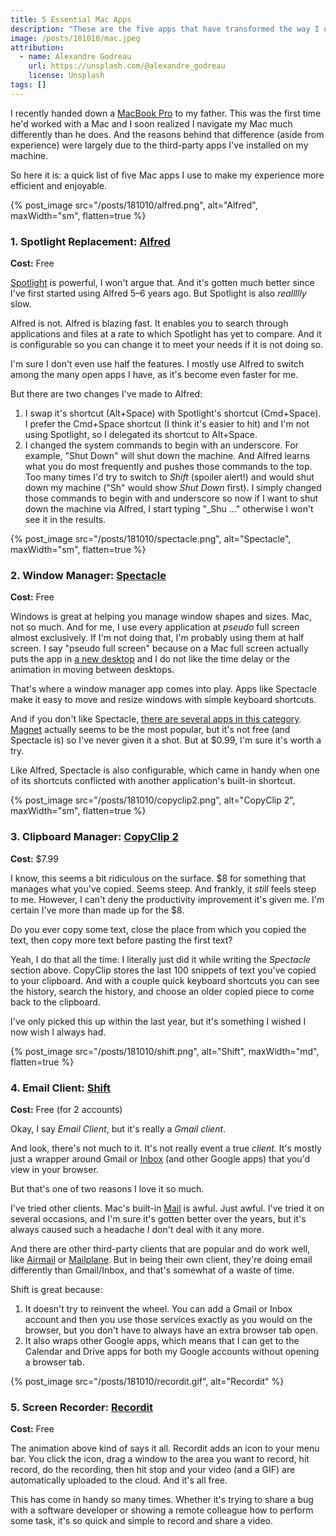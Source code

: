 ```yaml
---
title: 5 Essential Mac Apps
description: "These are the five apps that have transformed the way I use the Mac every day."
image: /posts/181010/mac.jpeg
attribution:
  - name: Alexandre Godreau
    url: https://unsplash.com/@alexandre_godreau
    license: Unsplash
tags: []
---
```


I recently handed down a [MacBook Pro](https://www.apple.com/macbook-pro/) to my father. This was the first time he'd worked with a Mac and I soon realized I navigate my Mac much differently than he does. And the reasons behind that difference (aside from experience) were largely due to the third-party apps I've installed on my machine.

So here it is: a quick list of five Mac apps I use to make my experience more efficient and enjoyable.

{% post_image
    src="/posts/181010/alfred.png",
    alt="Alfred",
    maxWidth="sm",
    flatten=true %}

### 1\. Spotlight Replacement: [Alfred](https://www.alfredapp.com/)

**Cost:** Free

[Spotlight](https://support.apple.com/en-us/HT204014) is powerful, I won't argue that. And it's gotten much better since I've first started using Alfred 5–6 years ago. But Spotlight is also _reallllly_ slow.

Alfred is not. Alfred is blazing fast. It enables you to search through applications and files at a rate to which Spotlight has yet to compare. And it is configurable so you can change it to meet your needs if it is not doing so.

I'm sure I don't even use half the features. I mostly use Alfred to switch among the many open apps I have, as it's become even faster for me.

But there are two changes I've made to Alfred:

1.  I swap it's shortcut (Alt+Space) with Spotlight's shortcut (Cmd+Space). I prefer the Cmd+Space shortcut (I think it's easier to hit) and I'm not using Spotlight, so I delegated its shortcut to Alt+Space.
2.  I changed the system commands to begin with an underscore. For example, "Shut Down" will shut down the machine. And Alfred learns what you do most frequently and pushes those commands to the top. Too many times I'd try to switch to _Shift_ (spoiler alert!) and would shut down my machine ("Sh" would show _Shut Down_ first). I simply changed those commands to begin with and underscore so now if I want to shut down the machine via Alfred, I start typing "\_Shu ..." otherwise I won't see it in the results.

{% post_image
    src="/posts/181010/spectacle.png",
    alt="Spectacle",
    maxWidth="sm",
    flatten=true %}

### 2\. Window Manager: [Spectacle](https://www.spectacleapp.com/)

**Cost:** Free

Windows is great at helping you manage window shapes and sizes. Mac, not so much. And for me, I use every application at _pseudo_ full screen almost exclusively. If I'm not doing that, I'm probably using them at half screen. I say "pseudo full screen" because on a Mac full screen actually puts the app in [a new desktop](https://support.apple.com/kb/PH25574?locale=en_US) and I do not like the time delay or the animation in moving between desktops.

That's where a window manager app comes into play. Apps like Spectacle make it easy to move and resize windows with simple keyboard shortcuts.

And if you don't like Spectacle, [there are several apps in this category](https://www.producthunt.com/ask/2355-what-s-the-best-window-manager-for-mac). [Magnet](http://magnet.crowdcafe.com/) actually seems to be the most popular, but it's not free (and Spectacle is) so I've never given it a shot. But at $0.99, I'm sure it's worth a try.

Like Alfred, Spectacle is also configurable, which came in handy when one of its shortcuts conflicted with another application's built-in shortcut.

{% post_image
    src="/posts/181010/copyclip2.png",
    alt="CopyClip 2",
    maxWidth="sm",
    flatten=true %}

### 3\. Clipboard Manager: [CopyClip 2](https://fiplab.com/apps/copyclip-for-mac)

**Cost:** $7.99

I know, this seems a bit ridiculous on the surface. $8 for something that manages what you've copied. Seems steep. And frankly, it _still_ feels steep to me. However, I can't deny the productivity improvement it's given me. I'm certain I've more than made up for the $8.

Do you ever copy some text, close the place from which you copied the text, then copy more text before pasting the first text?

Yeah, I do that all the time. I literally just did it while writing the _Spectacle_ section above. CopyClip stores the last 100 snippets of text you've copied to your clipboard. And with a couple quick keyboard shortcuts you can see the history, search the history, and choose an older copied piece to come back to the clipboard.

I've only picked this up within the last year, but it's something I wished I now wish I always had.

{% post_image
    src="/posts/181010/shift.png",
    alt="Shift",
    maxWidth="md",
    flatten=true %}

### 4\. Email Client: [Shift](https://tryshift.com/)

**Cost:** Free (for 2 accounts)

Okay, I say _Email Client_, but it's really a _Gmail client_.

And look, there's not much to it. It's not really event a true _client._ It's mostly just a wrapper around Gmail or [Inbox](https://www.google.com/inbox/) (and other Google apps) that you'd view in your browser.

But that's one of two reasons I love it so much.

I've tried other clients. Mac's built-in [Mail](https://support.apple.com/mail) is awful. Just awful. I've tried it on several occasions, and I'm sure it's gotten better over the years, but it's always caused such a headache I don't deal with it any more.

And there are other third-party clients that are popular and do work well, like [Airmail](http://airmailapp.com/) or [Mailplane](https://mailplaneapp.com/). But in being their own client, they're doing email differently than Gmail/Inbox, and that's somewhat of a waste of time.

Shift is great because:

1.  It doesn't try to reinvent the wheel. You can add a Gmail or Inbox account and then you use those services exactly as you would on the browser, but you don't have to always have an extra browser tab open.
2.  It also wraps other Google apps, which means that I can get to the Calendar and Drive apps for both my Google accounts without opening a browser tab.

{% post_image
    src="/posts/181010/recordit.gif",
    alt="Recordit" %}

### 5\. Screen Recorder: [Recordit](http://recordit.co/)

**Cost:** Free

The animation above kind of says it all. Recordit adds an icon to your menu bar. You click the icon, drag a window to the area you want to record, hit record, do the recording, then hit stop and your video (and a GIF) are automatically uploaded to the cloud. And it's all free.

This has come in handy so many times. Whether it's trying to share a bug with a software developer or showing a remote colleague how to perform some task, it's so quick and simple to record and share a video.
